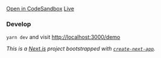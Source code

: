 [Open in CodeSandbox](https://codesandbox.io/s/zealous-star-4nhnv?initialpath=%2Fdemo&module=%2Fpages%2F%5Bslug%5D.js)
[Live](https://quiz-delta.vercel.app/)

### Develop
`yarn dev` and visit [http://localhost:3000/demo](http://localhost:3000/demo)



_This is a [Next.js](https://nextjs.org/) project bootstrapped with [`create-next-app`](https://github.com/vercel/next.js/tree/canary/packages/create-next-app)._
